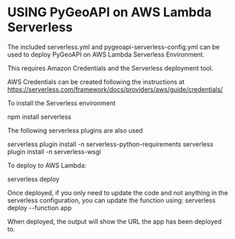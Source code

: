 # USING PyGeoAPI on AWS Lambda Serverless

The included serverless.yml and pygeoapi-serverless-config.yml can be used to deploy PyGeoAPI 
on AWS Lambda Serverless Environment.

This requires Amazon Credentials and the Serverless deployment tool.

AWS Credentials can be created following the instructions at https://serverless.com/framework/docs/providers/aws/guide/credentials/

To install the Serverless environment

npm install serverless

The following serverless plugins are also used

serverless plugin install -n serverless-python-requirements
serverless plugin install -n serverless-wsgi

To deploy to AWS Lambda:

serverless deploy

Once deployed, if you only need to update the code and not anything in the serverless configuration, you can update the function using:
serverless deploy --function app

When deployed, the output will show the URL the app has been deployed to.